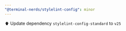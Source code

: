 ```yaml
---
"@terminal-nerds/stylelint-config": minor
---
```


⬆️ Update dependency `stylelint-config-standard` to `v25`

